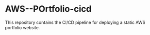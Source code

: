 # AWS--POrtfolio-cicd
This repository contains the CI/CD pipeline for deploying a static AWS portfolio website.
